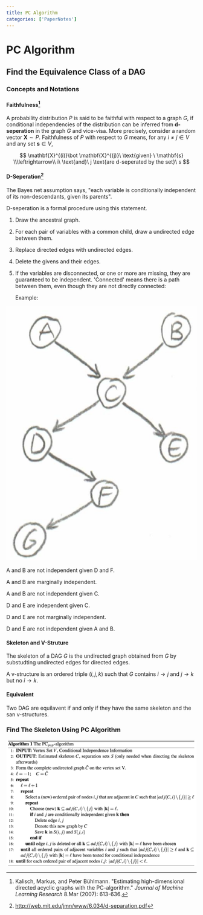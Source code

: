 ```yaml
---
title: PC Algorithm
categories: ['PaperNotes']
---
```


# PC Algorithm

## Find the Equivalence Class of a DAG

### Concepts and Notations

#### Faithfulness[^jmlr2005]

A probability distribution $P$ is said to be faithful with respect to a graph $G$, if conditional independencies of the distribution can be inferred from **d-seperation** in the graph $G$ and vice-visa. More precisely, consider a random vector $\mathbf{X}\sim P$. Faithfulness of $P$ with respect to $G$ means, for any $i\ne j\in V$ and any set $\mathbf{s}\in V$,

$$
\mathbf{X}^{(i)}\bot \mathbf{X}^{(j)}\ \text{given} \ \mathbf{s}
\\\leftrightarrow\\
i\ \text{and}\ j \text{are d-seperated by the set}\ s
$$

 

#### D-Seperation[^mit6.034]

The Bayes net assumption says, "each variable is conditionally independent of its non-descendants, given its parents".

D-seperation is a formal procedure using this statement.

1.  Draw the ancestral graph.

2.  For each pair of variables with a common child, draw a undirected edge between them.

3.  Replace directed edges with undirected edges.

4.  Delete the givens and their edges.

5.  If the variables are disconnected, or one or more are missing, they are guaranteed to be independent. 'Connected' means there is a path between them, even though they are not directly connected:

    Example:

![image-20190715161555478](Einstein-Summation-Convention/image-20190715161555478.png)

A and B are not independent given D and F.

A and B are marginally independent. 

A and B are not independent given C.

D and E are independent given C.

D and E are not marginally independent.

D and E are not independent given A and B.

#### Skeleton and V-Struture

The skeleton of a DAG $G$ is the undirected graph obtained from $G$ by substudting undirected edges for directed edges.

A v-structure is an ordered triple $(i, j, k)$ such that $G$ contains $i\to j$ and $j\to k$ but no $i\to k$.

#### Equivalent

Two DAG are equilavent if and only if they have the same skeleton and the san v-structures.

### Find The Skeleton Using PC Algorithm

![image-20190715171557495](Einstein-Summation-Convention/image-20190715171557495.png)





[^jmlr2005]: Kalisch, Markus, and Peter Bühlmann. "Estimating high-dimensional directed acyclic graphs with the PC-algorithm." *Journal of Machine Learning Research* 8.Mar (2007): 613-636.
[^mit6.034]: http://web.mit.edu/jmn/www/6.034/d-separation.pdf